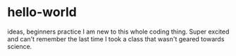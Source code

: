 # hello-world
ideas, beginners practice
I am new to this whole coding thing. Super excited and can't remember the last time I took a class that wasn't geared towards science. 
